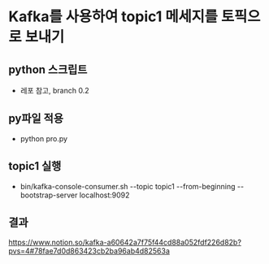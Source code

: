 # Kafka를 사용하여 topic1 메세지를 토픽으로 보내기

## python 스크립트
- 레포 참고, branch 0.2

## py파일 적용
- python pro.py

## topic1 실행
- bin/kafka-console-consumer.sh --topic topic1 --from-beginning --bootstrap-server localhost:9092

## 결과
https://www.notion.so/kafka-a60642a7f75f44cd88a052fdf226d82b?pvs=4#78fae7d0d863423cb2ba96ab4d82563a
